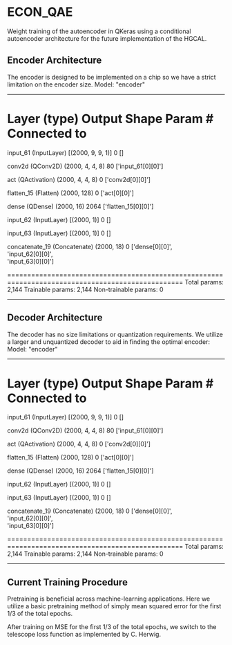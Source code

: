 # ECON_QAE
Weight training of the autoencoder in QKeras using a conditional autoencoder architecture for the future implementation of the HGCAL.


## Encoder Architecture
The encoder is designed to be implemented on a chip so we have a strict limitation on the encoder size.
Model: "encoder"
__________________________________________________________________________________________________
 Layer (type)                   Output Shape         Param #     Connected to                     
==================================================================================================
 input_61 (InputLayer)          [(2000, 9, 9, 1)]    0           []                               
                                                                                                  
 conv2d (QConv2D)               (2000, 4, 4, 8)      80          ['input_61[0][0]']               
                                                                                                  
 act (QActivation)              (2000, 4, 4, 8)      0           ['conv2d[0][0]']                 
                                                                                                  
 flatten_15 (Flatten)           (2000, 128)          0           ['act[0][0]']                    
                                                                                                  
 dense (QDense)                 (2000, 16)           2064        ['flatten_15[0][0]']             
                                                                                                  
 input_62 (InputLayer)          [(2000, 1)]          0           []                               
                                                                                                  
 input_63 (InputLayer)          [(2000, 1)]          0           []                               
                                                                                                  
 concatenate_19 (Concatenate)   (2000, 18)           0           ['dense[0][0]',                  
                                                                  'input_62[0][0]',               
                                                                  'input_63[0][0]']               
                                                                                                  
==================================================================================================
Total params: 2,144
Trainable params: 2,144
Non-trainable params: 0
__________________________________________________________________________________________________


## Decoder Architecture
The decoder has no size limitations or quantization requirements. We utilize a larger and unquantized decoder to aid in finding the optimal encoder:
Model: "encoder"
__________________________________________________________________________________________________
 Layer (type)                   Output Shape         Param #     Connected to                     
==================================================================================================
 input_61 (InputLayer)          [(2000, 9, 9, 1)]    0           []                               
                                                                                                  
 conv2d (QConv2D)               (2000, 4, 4, 8)      80          ['input_61[0][0]']               
                                                                                                  
 act (QActivation)              (2000, 4, 4, 8)      0           ['conv2d[0][0]']                 
                                                                                                  
 flatten_15 (Flatten)           (2000, 128)          0           ['act[0][0]']                    
                                                                                                  
 dense (QDense)                 (2000, 16)           2064        ['flatten_15[0][0]']             
                                                                                                  
 input_62 (InputLayer)          [(2000, 1)]          0           []                               
                                                                                                  
 input_63 (InputLayer)          [(2000, 1)]          0           []                               
                                                                                                  
 concatenate_19 (Concatenate)   (2000, 18)           0           ['dense[0][0]',                  
                                                                  'input_62[0][0]',               
                                                                  'input_63[0][0]']               
                                                                                                  
==================================================================================================
Total params: 2,144
Trainable params: 2,144
Non-trainable params: 0
__________________________________________________________________________________________________


## Current Training Procedure
Pretraining is beneficial across machine-learning applications. Here we utilize a basic pretraining method of simply mean squared error for the first 1/3 of the total epochs. 

After training on MSE for the first 1/3 of the total epochs, we switch to the telescope loss function as implemented by C. Herwig.

